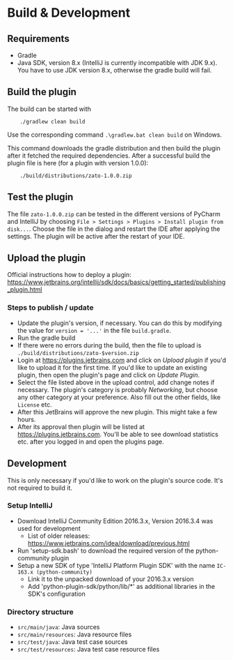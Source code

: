 # Build & Development

## Requirements
- Gradle
- Java SDK, version 8.x (IntelliJ is currently incompatible with JDK 9.x). You have to use JDK version 8.x, otherwise the gradle build will fail.

## Build the plugin
The build can be started with
```
    ./gradlew clean build
```
Use the corresponding command `.\gradlew.bat clean build` on Windows.

This command downloads the gradle distribution and then build the plugin
after it fetched the required dependencies.
After a successful build the plugin file is here (for a plugin with version 1.0.0):
```
    ./build/distributions/zato-1.0.0.zip
```

## Test the plugin
The file `zato-1.0.0.zip` can be tested in the different versions of PyCharm and IntelliJ
by choosing `File > Settings > Plugins > Install plugin from disk...`.
Choose the file in the dialog and restart the IDE after applying the settings. The plugin
will be active after the restart of your IDE.

## Upload the plugin
Official instructions how to deploy a plugin: https://www.jetbrains.org/intellij/sdk/docs/basics/getting_started/publishing_plugin.html

### Steps to publish / update
- Update the plugin's version, if necessary. You can do this by modifying the value for `version = '...'` in the file `build.gradle`.
- Run the gradle build
- If there were no errors during the build, then the file to upload is `./build/distributions/zato-$version.zip`
- Login at https://plugins.jetbrains.com and click on *Upload plugin* if you'd like to upload it for the first time. If you'd like to update an existing plugin, then open the plugin's page and click on *Update Plugin*.
- Select the file listed above in the upload control, add change notes if necessary. The plugin's category is probably *Networking*, but choose any other category at your preference. Also fill out the other fields, like `License` etc.
- After this JetBrains will approve the new plugin. This might take a few hours.
- After its approval then plugin will be listed at https://plugins.jetbrains.com. You'll be able to see download statistics etc. after you logged in and open the plugins page.

## Development
This is only necessary if you'd like to work on the plugin's source code.
It's not required to build it.

### Setup IntelliJ
- Download IntelliJ Community Edition 2016.3.x, Version 2016.3.4 was used for development
    - List of older releases: https://www.jetbrains.com/idea/download/previous.html
- Run 'setup-sdk.bash' to download the required version of the python-community plugin
- Setup a new SDK of type 'IntelliJ Platform Plugin SDK' with the name `IC-163.x (python-community)`
    - Link it to the unpacked download of your 2016.3.x version
    - Add 'python-plugin-sdk/python/lib/*' as additional libraries in the SDK's configuration

### Directory structure

- `src/main/java`: Java sources
- `src/main/resources`: Java resource files
- `src/test/java`: Java test case sources
- `src/test/resources`: Java test case resource files

